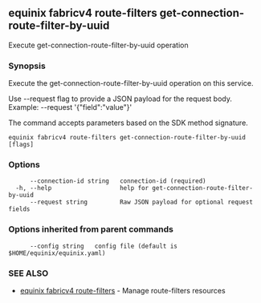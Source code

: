 ## equinix fabricv4 route-filters get-connection-route-filter-by-uuid

Execute get-connection-route-filter-by-uuid operation

### Synopsis

Execute the get-connection-route-filter-by-uuid operation on this service.

Use --request flag to provide a JSON payload for the request body.
Example: --request '{"field":"value"}'

The command accepts parameters based on the SDK method signature.

```
equinix fabricv4 route-filters get-connection-route-filter-by-uuid [flags]
```

### Options

```
      --connection-id string   connection-id (required)
  -h, --help                   help for get-connection-route-filter-by-uuid
      --request string         Raw JSON payload for optional request fields
```

### Options inherited from parent commands

```
      --config string   config file (default is $HOME/equinix/equinix.yaml)
```

### SEE ALSO

* [equinix fabricv4 route-filters](equinix_fabricv4_route-filters.md)	 - Manage route-filters resources

